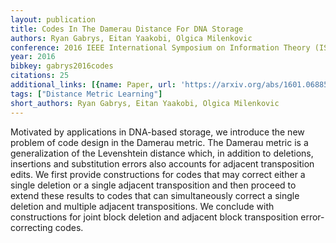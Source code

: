 ```yaml
---
layout: publication
title: Codes In The Damerau Distance For DNA Storage
authors: Ryan Gabrys, Eitan Yaakobi, Olgica Milenkovic
conference: 2016 IEEE International Symposium on Information Theory (ISIT)
year: 2016
bibkey: gabrys2016codes
citations: 25
additional_links: [{name: Paper, url: 'https://arxiv.org/abs/1601.06885'}]
tags: ["Distance Metric Learning"]
short_authors: Ryan Gabrys, Eitan Yaakobi, Olgica Milenkovic
---
```

Motivated by applications in DNA-based storage, we introduce the new problem
of code design in the Damerau metric. The Damerau metric is a generalization of
the Levenshtein distance which, in addition to deletions, insertions and
substitution errors also accounts for adjacent transposition edits. We first
provide constructions for codes that may correct either a single deletion or a
single adjacent transposition and then proceed to extend these results to codes
that can simultaneously correct a single deletion and multiple adjacent
transpositions. We conclude with constructions for joint block deletion and
adjacent block transposition error-correcting codes.